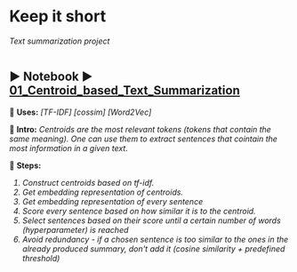 # Keep it short
<i>Text summarization project</i>
<p></p>
<p></p>

```diff

```

## ▶️ Notebook ▶️ [01_Centroid_based_Text_Summarization](01_Centroid_based_Text_Summarization.ipynb)
🔵 <b>Uses:</b> <i>[TF-IDF] [cossim] [Word2Vec]</i>

🔵 <b>Intro:</b>
<i>
Centroids are the most relevant tokens (tokens that contain the same meaning).
One can use them to extract sentences that cointain the most information in a given text. </i>

🔵 <b>Steps:</b>
<i>
1. Construct centroids based on tf-idf.
2. Get embedding representation of centroids. 
3. Get embedding representation of every sentence
4. Score every sentence based on how similar it is to the centroid.
5. Select sentences based on their score until a certain number of words (hyperparameter) is reached
6. Avoid redundancy - if a chosen sentence is too similar to the ones in the already produced summary, don't add it (cosine similarity + predefined threshold)
</i>

```diff

```